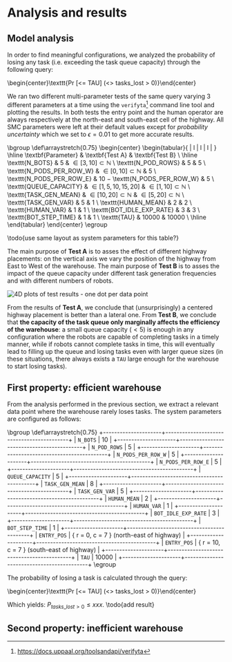 Analysis and results
====================

Model analysis
--------------

In order to find meaningful configurations, we analyzed the probability of
losing any task (i.e. exceeding the task queue capacity) through the following
query:

\begin{center}\texttt{Pr [<= TAU] (<> tasks\_lost > 0)}\end{center}

We ran two different multi-parameter tests of the same query varying 3 different
parameters at a time using the `verifyta`[^verifyta] command line tool and
plotting the results. In both tests the entry point and the human operator are
always respectively at the north-east and south-east cell of the highway. All
SMC parameters were left at their default values except for *probability
uncertainty* which we set to $\epsilon = 0.01$ to get more accurate results.

\bgroup
\def\arraystretch{0.75}
\begin{center}
\begin{tabular}{ | l | l | l | }
	\hline
	\textbf{Parameter} & \textbf{Test A} & \textbf{Test B} \\
	\hline
	\texttt{N\_BOTS} & 5 & $\in [3, 10] \subset \mathbb{N}$ \\
	\texttt{N\_POD\_ROWS} & 5 & 5 \\
	\texttt{N\_PODS\_PER\_ROW\_W} & $\in [0, 10] \subset \mathbb{N}$ & 5 \\
	\texttt{N\_PODS\_PER\_ROW\_E} & 10 $-$ \texttt{N\_PODS\_PER\_ROW\_W} & 5 \\
	\texttt{QUEUE\_CAPACITY} & $\in [1, 5, 10, 15, 20]$ & $\in [1, 10] \subset \mathbb{N}$ \\
	\texttt{TASK\_GEN\_MEAN} & $\in [10, 20] \subset \mathbb{N}$ & $\in [5, 20] \subset \mathbb{N}$ \\
	\texttt{TASK\_GEN\_VAR} & 5 & 1 \\
	\texttt{HUMAN\_MEAN} & 2 & 2 \\
	\texttt{HUMAN\_VAR} & 1 & 1 \\
	\texttt{BOT\_IDLE\_EXP\_RATE} & 3 & 3 \\
	\texttt{BOT\_STEP\_TIME} & 1 & 1 \\
	\texttt{TAU} & 10000 & 10000 \\
	\hline
\end{tabular}
\end{center}
\egroup

\todo{use same layout as system parameters for this table?}

The main purpose of **Test A** is to asses the effect of different highway
placements: on the vertical axis we vary the position of the highway from East
to West of the warehouse. The main purpose of **Test B** is to asses the impact
of the queue capacity under different task generation frequencies and with
different numbers of robots.

![4D plots of test results - one dot per data point](assets/4d_plots.png)

From the results of **Test A**, we conclude that (unsurprisingly) a centered
highway placement is better than a lateral one. From **Test B**, we conclude
that **the capacity of the task queue only marginally affects the efficiency of
the warehouse**: a small queue capacity ($< 5$) is enough in any configuration
where the robots are capable of completing tasks in a timely manner, while if
robots cannot complete tasks in time, this will eventually lead to filling up
the queue and losing tasks even with larger queue sizes (in these situations,
there always exists a `TAU` large enough for the warehouse to start losing
tasks).

[^verifyta]: https://docs.uppaal.org/toolsandapi/verifyta


First property: efficient warehouse
-----------------------------------

From the analysis performed in the previous section, we extract a relevant data
point where the warehouse rarely loses tasks. The system parameters are
configured as follows:

\bgroup
\def\arraystretch{0.75}
+---------------------+-------------------------------------------+
| `N_BOTS`            | 10                                        |
+---------------------+-------------------------------------------+
| `N_POD_ROWS`        | 5                                         |
+---------------------+-------------------------------------------+
| `N_PODS_PER_ROW_W`  | 5                                         |
+---------------------+-------------------------------------------+
| `N_PODS_PER_ROW_E`  | 5                                         |
+---------------------+-------------------------------------------+
| `QUEUE_CAPACITY`    | 5                                         |
+---------------------+-------------------------------------------+
| `TASK_GEN_MEAN`     | 8                                         |
+---------------------+-------------------------------------------+
| `TASK_GEN_VAR`      | 5                                         |
+---------------------+-------------------------------------------+
| `HUMAN_MEAN`        | 2                                         |
+---------------------+-------------------------------------------+
| `HUMAN_VAR`         | 1                                         |
+---------------------+-------------------------------------------+
| `BOT_IDLE_EXP_RATE` | 3                                         |
+---------------------+-------------------------------------------+
| `BOT_STEP_TIME`     | 1                                         |
+---------------------+-------------------------------------------+
| `ENTRY_POS`         | { r = 0, c = 7 } (north-east of highway)  |
+---------------------+-------------------------------------------+
| `ENTRY_POS`         | { r = 10, c = 7 } (south-east of highway) |
+---------------------+-------------------------------------------+
| `TAU`               | 10000                                     |
+---------------------+-------------------------------------------+
\egroup

The probability of losing a task is calculated through the query:

\begin{center}\texttt{Pr [<= TAU] (<> tasks\_lost > 0)}\end{center}

Which yields: $P_{tasks\_lost > 0} \le xxx$.
\todo{add result}


Second property: inefficient warehouse
--------------------------------------

